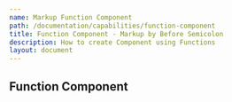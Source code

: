 ```yaml
---
name: Markup Function Component
path: /documentation/capabilities/function-component
title: Function Component - Markup by Before Semicolon
description: How to create Component using Functions
layout: document
---
```


## Function Component
